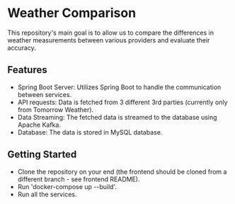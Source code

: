 # Weather Comparison

This repository's main goal is to allow us to compare the differences in weather measurements between various providers and evaluate their accuracy.


## Features
- Spring Boot Server: Utilizes Spring Boot to handle the communication between services.
- API requests: Data is fetched from 3 different 3rd parties (currently only from Tomorrow Weather).
- Data Streaming: The fetched data is streamed to the database using Apache Kafka.
- Database: The data is stored in MySQL database.



## Getting Started
- Clone the repository on your end (the frontend should be cloned from a different branch - see frontend README).
- Run 'docker-compose up --build'.
- Run all the services.
